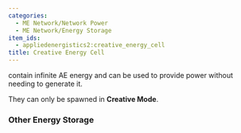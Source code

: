 ```yaml
---
categories:
  - ME Network/Network Power
  - ME Network/Energy Storage
item_ids:
  - appliedenergistics2:creative_energy_cell
title: Creative Energy Cell
---
```


<ItemLink id="appliedenergistics2:creative_energy_cell"/> contain infinite AE energy and can be used to provide power without needing to generate it.

They can only be spawned in **Creative Mode**.

### Other Energy Storage

<CategoryIndex category="ME Network/Energy Storage" />
